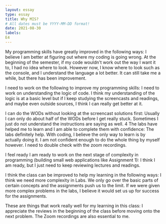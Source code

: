 ```yaml
---
layout: essay
type: essay
title: Why MIS?
# All dates must be YYYY-MM-DD format!
date: 2021-08-30
labels:
E4
---
```

My programming skills have greatly improved in the following ways:
I believe I am better at figuring out where my coding is going wrong. At the beginning of the semester, if my code wouldn't work out the way I want it to, I had no idea where to look. However now, I know where to look such as the console, and I understand the language a lot better. It can still take me a while, but there has been improvement. 

I need to work on the following to improve my programming skills:
I need to work on understanding the logic of code. I think my understanding of the logic is at a basic level but if I keep studying the screencasts and readings, and maybe even outside sources, I think I can really get better at it.

I can do the WODs without looking at the screencast solutions first:
Usually I can only do about half of the WODs before I get really stuck. Sometimes I just do not understand the instructions are saying as well.
4
The labs have helped me to learn and I am able to complete them with confidence:
The labs definitely help. With coding, I believe the only way to learn is by actually doing it. I am not confident enough to do the whole thing by myself however. I need to double check with the zoom recordings.
 
I feel ready I am ready to work on the next stage of complexity in programming (building small web applications like Assignment 1):
I think I am ready, but I just need to keep reviewing lectures and readings.
 
I think the class can be improved to help my learning in the following ways:
I think we need more complexity in Labs. We only go over the basic parts of certain concepts and the assignments push us to the limit. If we were given more complex problems in the labs, I believe it would set us up for success for the assignments.

These are things that work really well for my learning in this class:
I appreciate the reviews in the beginning of the class before moving onto the next problem. The Zoom recordings are also essential to me.
